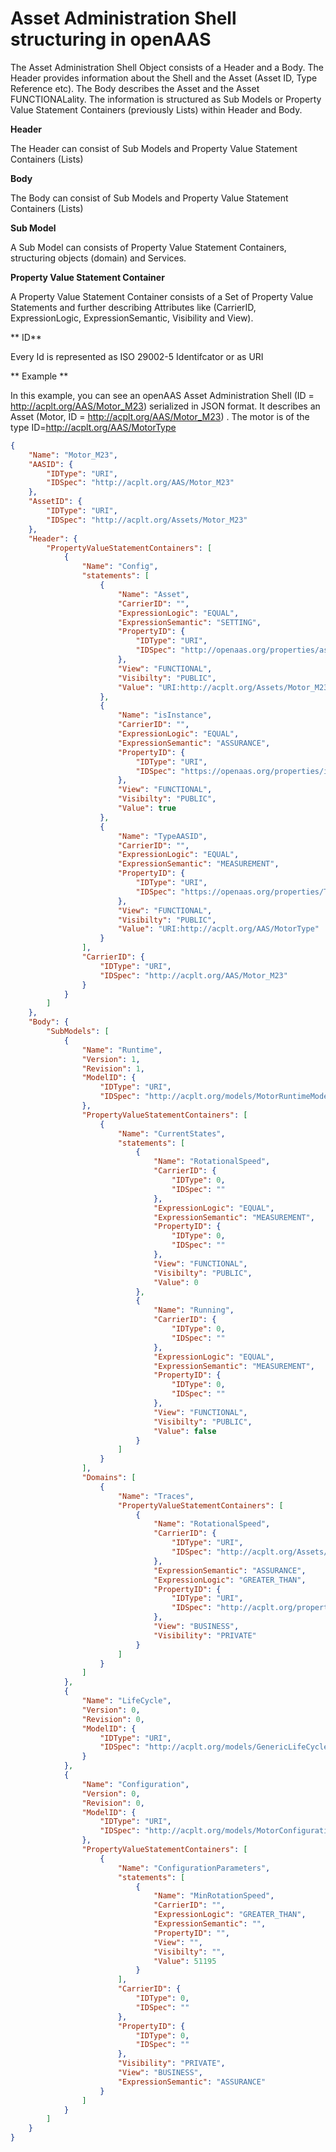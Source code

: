 # Asset Administration Shell structuring in openAAS
The Asset Administration Shell Object consists of a Header and a Body. The Header provides information about the Shell and the Asset (Asset ID, Type Reference etc). The Body describes the Asset and the Asset FUNCTIONALality.
The information is structured as Sub Models or Property Value Statement Containers (previously Lists) within Header and Body.

**Header**

The Header can consist of Sub Models and Property Value Statement Containers (Lists)

**Body**

The Body can consist of Sub Models and Property Value Statement Containers (Lists)

**Sub Model**

A Sub Model can consists of Property Value Statement Containers, structuring objects (domain) and Services.

**Property Value Statement Container**

A Property Value Statement Container consists of a Set of
Property Value Statements and further describing Attributes like (CarrierID, ExpressionLogic, ExpressionSemantic, Visibility and View).

** ID**

Every Id is represented as ISO 29002-5 Identifcator or as URI

** Example **

In this example, you can see an openAAS Asset Administration Shell (ID = http://acplt.org/AAS/Motor_M23) serialized in JSON format. It describes an Asset (Motor, ID = http://acplt.org/AAS/Motor_M23) .
The motor is of the type ID=http://acplt.org/AAS/MotorType
```json
{
	"Name": "Motor_M23",
	"AASID": {
		"IDType": "URI",
		"IDSpec": "http://acplt.org/AAS/Motor_M23"
	},
	"AssetID": {
		"IDType": "URI",
		"IDSpec": "http://acplt.org/Assets/Motor_M23"
	},
	"Header": {
		"PropertyValueStatementContainers": [
			{
				"Name": "Config",
				"statements": [
					{
						"Name": "Asset",
						"CarrierID": "",
						"ExpressionLogic": "EQUAL",
						"ExpressionSemantic": "SETTING",
						"PropertyID": {
							"IDType": "URI",
							"IDSpec": "http://openaas.org/properties/assetId"
						},
						"View": "FUNCTIONAL",
						"Visibilty": "PUBLIC",
						"Value": "URI:http://acplt.org/Assets/Motor_M23"
					},
					{
						"Name": "isInstance",
						"CarrierID": "",
						"ExpressionLogic": "EQUAL",
						"ExpressionSemantic": "ASSURANCE",
						"PropertyID": {
							"IDType": "URI",
							"IDSpec": "https://openaas.org/properties/isInstance"
						},
						"View": "FUNCTIONAL",
						"Visibilty": "PUBLIC",
						"Value": true
					},
					{
						"Name": "TypeAASID",
						"CarrierID": "",
						"ExpressionLogic": "EQUAL",
						"ExpressionSemantic": "MEASUREMENT",
						"PropertyID": {
							"IDType": "URI",
							"IDSpec": "https://openaas.org/properties/TypeID"
						},
						"View": "FUNCTIONAL",
						"Visibilty": "PUBLIC",
						"Value": "URI:http://acplt.org/AAS/MotorType"
					}
				],
				"CarrierID": {
					"IDType": "URI",
					"IDSpec": "http://acplt.org/AAS/Motor_M23"
				}
			}
		]
	},
	"Body": {
		"SubModels": [
			{
				"Name": "Runtime",
				"Version": 1,
				"Revision": 1,
				"ModelID": {
					"IDType": "URI",
					"IDSpec": "http://acplt.org/models/MotorRuntimeModel"
				},
				"PropertyValueStatementContainers": [
					{
						"Name": "CurrentStates",
						"statements": [
							{
								"Name": "RotationalSpeed",
								"CarrierID": {
									"IDType": 0,
									"IDSpec": ""
								},
								"ExpressionLogic": "EQUAL",
								"ExpressionSemantic": "MEASUREMENT",
								"PropertyID": {
									"IDType": 0,
									"IDSpec": ""
								},
								"View": "FUNCTIONAL",
								"Visibilty": "PUBLIC",
								"Value": 0
							},
							{
								"Name": "Running",
								"CarrierID": {
									"IDType": 0,
									"IDSpec": ""
								},
								"ExpressionLogic": "EQUAL",
								"ExpressionSemantic": "MEASUREMENT",
								"PropertyID": {
									"IDType": 0,
									"IDSpec": ""
								},
								"View": "FUNCTIONAL",
								"Visibilty": "PUBLIC",
								"Value": false
							}
						]
					}
				],
				"Domains": [
					{
						"Name": "Traces",
						"PropertyValueStatementContainers": [
							{
								"Name": "RotationalSpeed",
								"CarrierID": {
									"IDType": "URI",
									"IDSpec": "http://acplt.org/Assets/Motor_M23"
								},
								"ExpressionSemantic": "ASSURANCE",
								"ExpressionLogic": "GREATER_THAN",
								"PropertyID": {
									"IDType": "URI",
									"IDSpec": "http://acplt.org/properties/currentRotationalSpeed"
								},
								"View": "BUSINESS",
								"Visibility": "PRIVATE"
							}
						]
					}
				]
			},
			{
				"Name": "LifeCycle",
				"Version": 0,
				"Revision": 0,
				"ModelID": {
					"IDType": "URI",
					"IDSpec": "http://acplt.org/models/GenericLifeCycleModel"
				}
			},
			{
				"Name": "Configuration",
				"Version": 0,
				"Revision": 0,
				"ModelID": {
					"IDType": "URI",
					"IDSpec": "http://acplt.org/models/MotorConfigurationModel"
				},
				"PropertyValueStatementContainers": [
					{
						"Name": "ConfigurationParameters",
						"statements": [
							{
								"Name": "MinRotationSpeed",
								"CarrierID": "",
								"ExpressionLogic": "GREATER_THAN",
								"ExpressionSemantic": "",
								"PropertyID": "",
								"View": "",
								"Visibilty": "",
								"Value": 51195
							}
						],
						"CarrierID": {
							"IDType": 0,
							"IDSpec": ""
						},
						"PropertyID": {
							"IDType": 0,
							"IDSpec": ""
						},
						"Visibility": "PRIVATE",
						"View": "BUSINESS",
						"ExpressionSemantic": "ASSURANCE"
					}
				]
			}
		]
	}
}
```
